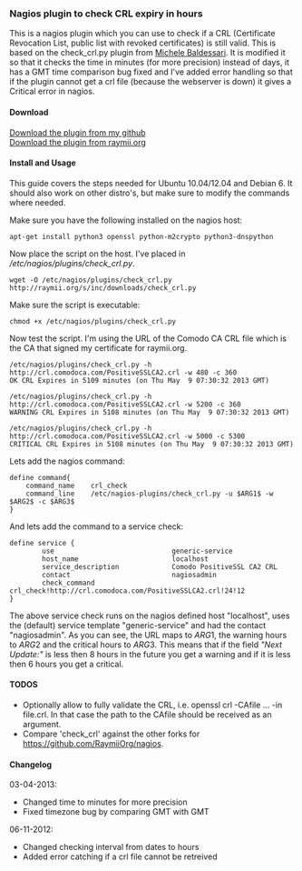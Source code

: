 ### Nagios plugin to check CRL expiry in hours


This is a nagios plugin which you can use to check if a CRL (Certificate Revocation List, public list with revoked certificates) is still valid. This is based on the check_crl.py plugin from [Michele Baldessari](http://acksyn.org/?p=690). It is modified it so that it checks the time in minutes (for more precision) instead of days, it has a GMT time comparison bug fixed and I've added error handling so that if the plugin cannot get a crl file (because the webserver is down) it gives a Critical error in nagios.

#### Download

[Download the plugin from my github](https://github.com/RaymiiOrg/nagios)  
[Download the plugin from raymii.org](https://raymii.org/s/inc/downloads/check_crl.py)  

#### Install and Usage

This guide covers the steps needed for Ubuntu 10.04/12.04 and Debian 6. It should also work on other distro's, but make sure to modify the commands where needed. 

Make sure you have the following installed on the nagios host:

    apt-get install python3 openssl python-m2crypto python3-dnspython

Now place the script on the host. I've placed in */etc/nagios/plugins/check_crl.py*.

    wget -O /etc/nagios/plugins/check_crl.py http://raymii.org/s/inc/downloads/check_crl.py

Make sure the script is executable:

    chmod +x /etc/nagios/plugins/check_crl.py

Now test the script. I'm using the URL of the Comodo CA CRL file which is the CA that signed my certificate for raymii.org.


    /etc/nagios/plugins/check_crl.py -h http://crl.comodoca.com/PositiveSSLCA2.crl -w 480 -c 360
    OK CRL Expires in 5109 minutes (on Thu May  9 07:30:32 2013 GMT)

    /etc/nagios/plugins/check_crl.py -h http://crl.comodoca.com/PositiveSSLCA2.crl -w 5200 -c 360
    WARNING CRL Expires in 5108 minutes (on Thu May  9 07:30:32 2013 GMT)

    /etc/nagios/plugins/check_crl.py -h http://crl.comodoca.com/PositiveSSLCA2.crl -w 5000 -c 5300
    CRITICAL CRL Expires in 5108 minutes (on Thu May  9 07:30:32 2013 GMT)

Lets add the nagios command:

    define command{
        command_name    crl_check
        command_line    /etc/nagios-plugins/check_crl.py -u $ARG1$ -w $ARG2$ -c $ARG3$
    }

And lets add the command to a service check:

    define service {
            use                             generic-service
            host_name                       localhost
            service_description             Comodo PositiveSSL CA2 CRL
            contact                         nagiosadmin                 
            check_command                   crl_check!http://crl.comodoca.com/PositiveSSLCA2.crl!24!12
    }

The above service check runs on the nagios defined host "localhost", uses the (default) service template "generic-service" and had the contact "nagiosadmin". As you can see, the URL maps to $ARG1$, the warning hours to $ARG2$ and the critical hours to $ARG3$. This means that if the field *"Next Update:"* is less then 8 hours in the future you get a warning and if it is less then 6 hours you get a critical.

#### TODOS

- Optionally allow to fully validate the CRL, i.e. openssl crl -CAfile ... -in file.crl. In that case the path to the CAfile should be received as an argument.
- Compare 'check_crl' against the other forks for https://github.com/RaymiiOrg/nagios.

#### Changelog

03-04-2013:
- Changed time to minutes for more precision
- Fixed timezone bug by comparing GMT with GMT

06-11-2012:
- Changed checking interval from dates to hours
- Added error catching if a crl file cannot be retreived
